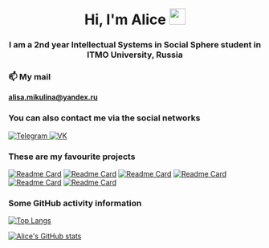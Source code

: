 <h1 align="center">Hi, I'm Alice
<img src="https://github.com/blackcater/blackcater/raw/main/images/Hi.gif" height="32"/></h1>
<h3 align="center">I am a 2nd year Intellectual Systems in Social Sphere student in ITMO University, Russia</h3>

### 📫 My mail
**alisa.mikulina@yandex.ru**

### You can also contact me via the social networks

<a href="https://t.me/mikalicce">
   <img top="0" src="https://img.shields.io/badge/telegram-%2320232a.svg?style=for-the-badge&logo=Telegram&logoColor=white" alt="Telegram" target="_blank" margin-left="10px">
</a>
<a href="https://vk.com/olympiadnik_s_dushoj">
   <img top="0" src="https://img.shields.io/badge/VK-%231572B6.svg?style=for-the-badge&logo=Vk&logoColor=white" alt="VK" target="_blank" margin-left="10px">
</a>

<h3 align="left">These are my favourite projects</h3>

[![Readme Card](https://github-readme-stats.vercel.app/api/pin/?username=Alisa-Mikulina&repo=project-finder)](https://github.com/Alisa-Mikulina/project-finder)
[![Readme Card](https://github-readme-stats.vercel.app/api/pin/?username=Alisa-Mikulina&repo=programming-labs)](https://github.com/Alisa-Mikulina/programming-labs)
[![Readme Card](https://github-readme-stats.vercel.app/api/pin/?username=Alisa-Mikulina&repo=algorithms-and-data-structures)](https://github.com/Alisa-Mikulina/algorithms-and-data-structures)
[![Readme Card](https://github-readme-stats.vercel.app/api/pin/?username=Alisa-Mikulina&repo=to_do_list)](https://github.com/Alisa-Mikulina/to_do_list)
[![Readme Card](https://github-readme-stats.vercel.app/api/pin/?username=Alisa-Mikulina&repo=messenger)](https://github.com/Alisa-Mikulina/messenger)
[![Readme Card](https://github-readme-stats.vercel.app/api/pin/?username=Alisa-Mikulina&repo=cs102B)](https://github.com/Alisa-Mikulina/cs102B)
<h3 align="left">Some GitHub activity information</h3>

[![Top Langs](https://github-readme-stats.vercel.app/api/top-langs/?username=Alisa-Mikulina)](https://github.com/Alisa-Mikulina/github-readme-stats)

[![Alice's GitHub stats](https://github-readme-stats.vercel.app/api?username=Alisa-Mikulina)](https://github.com/Alisa-Mikulina/github-readme-stats)
<!--<h3 align="left">Languages and Tools:</h3>
<p align="left"> <a href="https://www.gnu.org/software/bash/" target="_blank" rel="noreferrer"> <img src="https://www.vectorlogo.zone/logos/gnu_bash/gnu_bash-icon.svg" alt="bash" width="40" height="40"/> </a> <a href="https://www.cprogramming.com/" target="_blank" rel="noreferrer"> <img src="https://raw.githubusercontent.com/devicons/devicon/master/icons/c/c-original.svg" alt="c" width="40" height="40"/> </a> <a href="https://www.w3schools.com/cpp/" target="_blank" rel="noreferrer"> <img src="https://raw.githubusercontent.com/devicons/devicon/master/icons/cplusplus/cplusplus-original.svg" alt="cplusplus" width="40" height="40"/> </a> <a href="https://www.w3schools.com/cs/" target="_blank" rel="noreferrer"> <img src="https://raw.githubusercontent.com/devicons/devicon/master/icons/csharp/csharp-original.svg" alt="csharp" width="40" height="40"/> </a> <a href="https://git-scm.com/" target="_blank" rel="noreferrer"> <img src="https://www.vectorlogo.zone/logos/git-scm/git-scm-icon.svg" alt="git" width="40" height="40"/> </a> <a href="https://heroku.com" target="_blank" rel="noreferrer"> <img src="https://www.vectorlogo.zone/logos/heroku/heroku-icon.svg" alt="heroku" width="40" height="40"/> </a> <a href="https://www.java.com" target="_blank" rel="noreferrer"> <img src="https://raw.githubusercontent.com/devicons/devicon/master/icons/java/java-original.svg" alt="java" width="40" height="40"/> </a> <a href="https://www.linux.org/" target="_blank" rel="noreferrer"> <img src="https://raw.githubusercontent.com/devicons/devicon/master/icons/linux/linux-original.svg" alt="linux" width="40" height="40"/> </a> <a href="https://www.postgresql.org" target="_blank" rel="noreferrer"> <img src="https://raw.githubusercontent.com/devicons/devicon/master/icons/postgresql/postgresql-original-wordmark.svg" alt="postgresql" width="40" height="40"/> </a> <a href="https://www.python.org" target="_blank" rel="noreferrer"> <img src="https://raw.githubusercontent.com/devicons/devicon/master/icons/python/python-original.svg" alt="python" width="40" height="40"/> </a> <a href="https://www.sqlite.org/" target="_blank" rel="noreferrer"> <img src="https://www.vectorlogo.zone/logos/sqlite/sqlite-icon.svg" alt="sqlite" width="40" height="40"/> </a> </p>
-->
